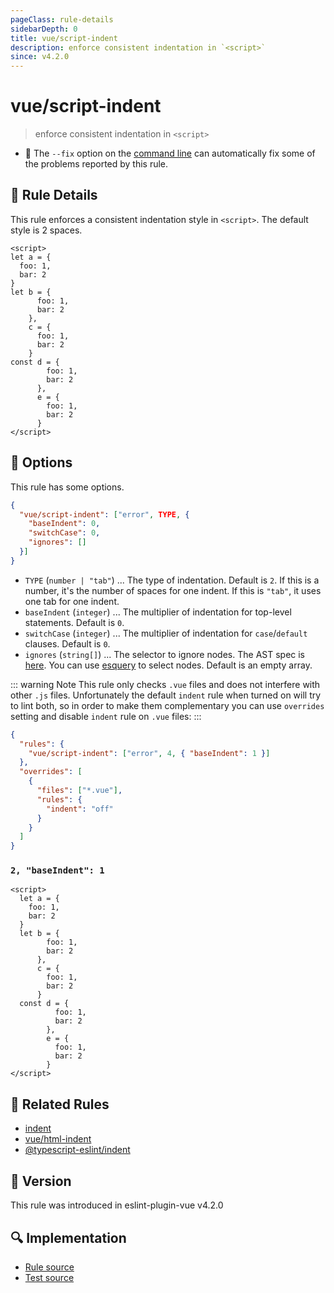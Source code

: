 ```yaml
---
pageClass: rule-details
sidebarDepth: 0
title: vue/script-indent
description: enforce consistent indentation in `<script>`
since: v4.2.0
---
```


# vue/script-indent

> enforce consistent indentation in `<script>`

- :wrench: The `--fix` option on the [command line](https://eslint.org/docs/user-guide/command-line-interface#fix-problems) can automatically fix some of the problems reported by this rule.

## :book: Rule Details

This rule enforces a consistent indentation style in `<script>`. The default style is 2 spaces.

<eslint-code-block fix :rules="{'vue/script-indent': ['error']}">

```vue
<script>
let a = {
  foo: 1,
  bar: 2
}
let b = {
      foo: 1,
      bar: 2
    },
    c = {
      foo: 1,
      bar: 2
    }
const d = {
        foo: 1,
        bar: 2
      },
      e = {
        foo: 1,
        bar: 2
      }
</script>
```

</eslint-code-block>

## :wrench: Options

This rule has some options.

```json
{
  "vue/script-indent": ["error", TYPE, {
    "baseIndent": 0,
    "switchCase": 0,
    "ignores": []
  }]
}
```

- `TYPE` (`number | "tab"`) ... The type of indentation. Default is `2`. If this is a number, it's the number of spaces for one indent. If this is `"tab"`, it uses one tab for one indent.
- `baseIndent` (`integer`) ... The multiplier of indentation for top-level statements. Default is `0`.
- `switchCase` (`integer`) ... The multiplier of indentation for `case`/`default` clauses. Default is `0`.
- `ignores` (`string[]`) ... The selector to ignore nodes. The AST spec is [here](https://github.com/vuejs/vue-eslint-parser/blob/master/docs/ast.md). You can use [esquery](https://github.com/estools/esquery#readme) to select nodes. Default is an empty array.

::: warning Note
This rule only checks `.vue` files and does not interfere with other `.js` files. Unfortunately the default `indent` rule when turned on will try to lint both, so in order to make them complementary you can use `overrides` setting and disable `indent` rule on `.vue` files:
:::

```json
{
  "rules": {
    "vue/script-indent": ["error", 4, { "baseIndent": 1 }]
  },
  "overrides": [
    {
      "files": ["*.vue"],
      "rules": {
        "indent": "off"
      }
    }
  ]
}
```

### `2, "baseIndent": 1`

<eslint-code-block fix :rules="{'vue/script-indent': ['error', 2, { 'baseIndent': 1 }]}">

```vue
<script>
  let a = {
    foo: 1,
    bar: 2
  }
  let b = {
        foo: 1,
        bar: 2
      },
      c = {
        foo: 1,
        bar: 2
      }
  const d = {
          foo: 1,
          bar: 2
        },
        e = {
          foo: 1,
          bar: 2
        }
</script>
```

</eslint-code-block>

## :couple: Related Rules

- [indent](https://eslint.org/docs/rules/indent)
- [vue/html-indent](https://github.com/vuejs/eslint-plugin-vue/tree/refs/tags/master/docs/rules/html-indent.md)
- [@typescript-eslint/indent](https://github.com/typescript-eslint/typescript-eslint/blob/main/packages/eslint-plugin/docs/rules/indent.md)

## :rocket: Version

This rule was introduced in eslint-plugin-vue v4.2.0

## :mag: Implementation

- [Rule source](https://github.com/vuejs/eslint-plugin-vue/blob/master/lib/rules/script-indent.js)
- [Test source](https://github.com/vuejs/eslint-plugin-vue/blob/master/tests/lib/rules/script-indent.js)
